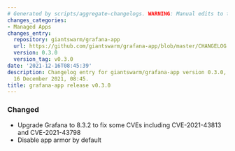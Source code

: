 ```yaml
---
# Generated by scripts/aggregate-changelogs. WARNING: Manual edits to this files will be overwritten.
changes_categories:
- Managed Apps
changes_entry:
  repository: giantswarm/grafana-app
  url: https://github.com/giantswarm/grafana-app/blob/master/CHANGELOG.md#030---2021-12-16
  version: 0.3.0
  version_tag: v0.3.0
date: '2021-12-16T08:45:39'
description: Changelog entry for giantswarm/grafana-app version 0.3.0, published on
  16 December 2021, 08:45.
title: grafana-app release v0.3.0
---
```


### Changed
- Upgrade Grafana to 8.3.2 to fix some CVEs including CVE-2021-43813 and CVE-2021-43798
- Disable app armor by default
